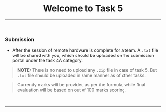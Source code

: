 <!-- <center><img src="http://mooc.e-yantra.org/img/eYantra_logo.svg" alt="e-yantra_logo" style="scale:75%;" /></center> -->

<style>
.back{
	position: fixed;
	width: 250px;
	height: 250px;
	top: 50%;
	left: 50%;
    margin-top: auto; 
    margin-left: auto; 
	opacity: 0.15;
    z-index: -1;
	}
</style>
<!-- <img src="http://mooc.e-yantra.org/img/EyantraLogoMini.png" class="back"> -->

<center>
    <h1>Welcome to Task 5</h1>
</center>

---

</br>


### Submission

- After the session of remote hardware is complete for a team. A `.txt` file will be shared with you, which should be uploaded on the submission portal under the task 4A category.

> **NOTE:** There is no need to upload any `.zip` file in case of task 5. But `.txt` file should be uploaded in same manner as of other tasks.

> Currently marks will be provided as per the formula, while final evaluation will be based on out of 100 marks scoring.

<p></p>

</br>

---
